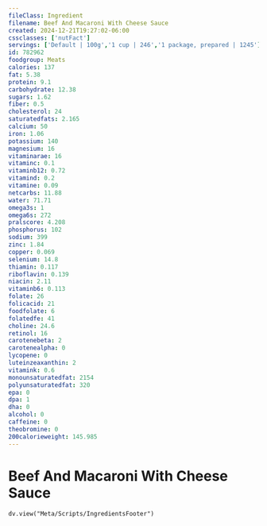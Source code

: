 ```yaml
---
fileClass: Ingredient
filename: Beef And Macaroni With Cheese Sauce
created: 2024-12-21T19:27:02-06:00
cssclasses: ['nutFact']
servings: ['Default | 100g','1 cup | 246','1 package, prepared | 1245']
id: 782962
foodgroup: Meats
calories: 137
fat: 5.38
protein: 9.1
carbohydrate: 12.38
sugars: 1.62
fiber: 0.5
cholesterol: 24
saturatedfats: 2.165
calcium: 50
iron: 1.06
potassium: 140
magnesium: 16
vitaminarae: 16
vitaminc: 0.1
vitaminb12: 0.72
vitamind: 0.2
vitamine: 0.09
netcarbs: 11.88
water: 71.71
omega3s: 1
omega6s: 272
pralscore: 4.208
phosphorus: 102
sodium: 399
zinc: 1.84
copper: 0.069
selenium: 14.8
thiamin: 0.117
riboflavin: 0.139
niacin: 2.11
vitaminb6: 0.113
folate: 26
folicacid: 21
foodfolate: 6
folatedfe: 41
choline: 24.6
retinol: 16
carotenebeta: 2
carotenealpha: 0
lycopene: 0
luteinzeaxanthin: 2
vitamink: 0.6
monounsaturatedfat: 2154
polyunsaturatedfat: 320
epa: 0
dpa: 1
dha: 0
alcohol: 0
caffeine: 0
theobromine: 0
200calorieweight: 145.985
---
```


# Beef And Macaroni With Cheese Sauce

```dataviewjs
dv.view("Meta/Scripts/IngredientsFooter")
```